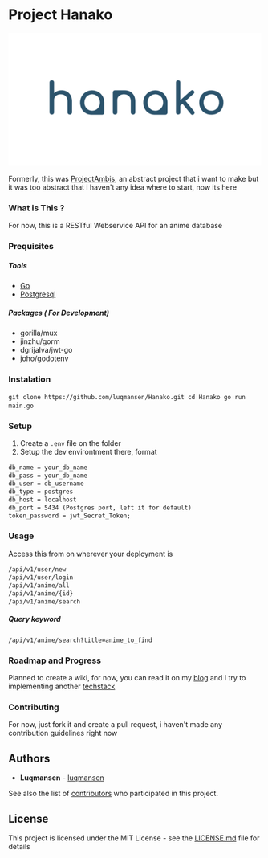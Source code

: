 # Project Hanako

![](docs/assets/hanako-small.png)

Formerly, this was [ProjectAmbis](https://luqmansen.github.io/project-ambis-started/), an abstract project that i want to make but it was too abstract that i haven't any idea where to start, now its here

### What is This ?
For now, this is a RESTful Webservice API for an anime database


### Prequisites

##### Tools
* [Go](https://golang.org/)
* [Postgresql](https://www.postgresql.org)

##### Packages ( For Development)
* gorilla/mux
* jinzhu/gorm
* dgrijalva/jwt-go
* joho/godotenv

### Instalation
``
git clone https://github.com/luqmansen/Hanako.git
cd Hanako
go run main.go
``

### Setup
1. Create a ``.env`` file on the folder
2. Setup the dev environtment there, format
```dotenv
db_name = your_db_name
db_pass = your_db_name
db_user = db_username
db_type = postgres
db_host = localhost
db_port = 5434 (Postgres port, left it for default)
token_password = jwt_Secret_Token;

```

### Usage
Access this from on wherever your deployment is
```
/api/v1/user/new
/api/v1/user/login
/api/v1/anime/all
/api/v1/anime/{id}
/api/v1/anime/search

```

##### Query keyword 
```/api/v1/anime/search?title=anime_to_find``` 


### Roadmap and Progress 
Planned to create a wiki, for now, you can read it on my [blog](https://luqmansen.github.io) and
I try to implementing another [techstack](https://github.com/luqmansen/hanako/blob/master/docs/Techstack.md)


### Contributing
For now, just fork it and create a pull request, i haven't made any contribution guidelines right now

## Authors

* **Luqmansen** - [luqmansen](https://github.com/luqmansen)

See also the list of [contributors](https://github.com/luqmansen/hanako/contributors) who participated in this project.

## License

This project is licensed under the MIT License - see the [LICENSE.md](https://github.com/luqmansen/hanako/blob/master/docs/LICENSE.md) file for details
